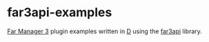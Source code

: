 far3api-examples
================

[Far Manager 3](http://www.farmanager.com/index.php?l=en) plugin examples written in [D](http://dlang.org)
using the [far3api](https://github.com/kdmult/far3api) library.
